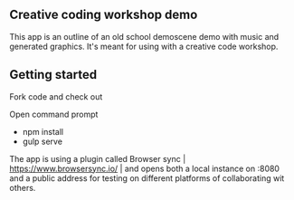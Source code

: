 ## Creative coding workshop demo
This app is an outline of an old school demoscene demo with music and generated graphics. It's meant for using with a creative code workshop.

## Getting started
Fork code and check out

Open command prompt
- npm install
- gulp serve

The app is using a plugin called Browser sync | https://www.browsersync.io/ | and opens both a local instance on :8080 and a public address for testing on different platforms of collaborating wit others.